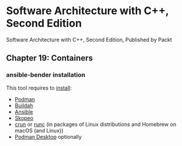 # Software Architecture with C++, Second Edition

Software Architecture with C++, Second Edition, Published by Packt

## Chapter 19: Containers

### ansible-bender installation

This tool requires to [install](https://ansible-community.github.io/ansible-bender/build/html/installation.html):

- [Podman](https://podman.io/docs/installation)
- [Buildah](https://github.com/containers/buildah/blob/main/install.md)
- [Ansible](https://docs.ansible.com/ansible/latest/installation_guide/intro_installation.html)
- [Skopeo](https://github.com/containers/skopeo/blob/main/install.md)
- [crun](https://github.com/containers/crun) or [runc](https://github.com/opencontainers/runc) (in packages of Linux distributions and Homebrew on macOS (and Linux))
- [Podman Desktop](https://podman-desktop.io/) optionally
